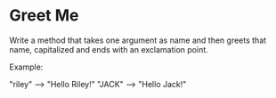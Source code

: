 # Greet Me
Write a method that takes one argument as name and then greets that name, capitalized and ends with an exclamation point.

Example:

"riley" --> "Hello Riley!"
"JACK"  --> "Hello Jack!"
